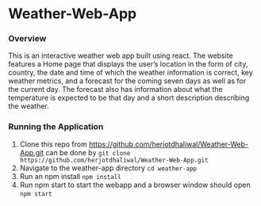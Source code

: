 # Weather-Web-App

### Overview

This is an interactive weather web app built using react. The website features a Home page that displays the user’s location in the form of city, country, the date and time of which the weather information is correct, key weather metrics, and a forecast for the coming seven days as well as for the current day. The forecast also has information about what the temperature is expected to be that day and a short description describing the weather.

### Running the Application

1. Clone this repo from https://github.com/herjotdhaliwal/Weather-Web-App.git can be done by 
```git clone https://github.com/herjotdhaliwal/Weather-Web-App.git```
2. Navigate to the weather-app directory ```cd weather-app```
3. Run an npm install ```npm install```
4. Run npm start to start the webapp and a browser window should open ```npm start```
